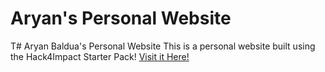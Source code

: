 # Aryan's Personal Website

T# Aryan Baldua's Personal Website
This is a personal website built using the Hack4Impact Starter Pack!
<You can add any description you want here.>
[Visit it Here!](https://aryanbaldua.github.io)
